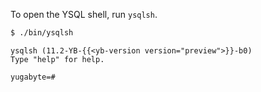 <!--
+++
private = true
+++
-->

To open the YSQL shell, run `ysqlsh`.

```sh
$ ./bin/ysqlsh
```

```output
ysqlsh (11.2-YB-{{<yb-version version="preview">}}-b0)
Type "help" for help.

yugabyte=#
```
